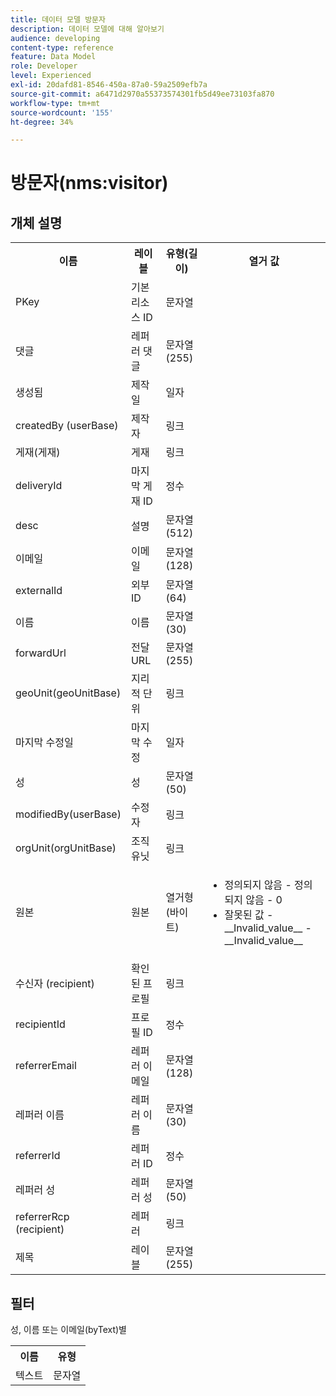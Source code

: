 ```yaml
---
title: 데이터 모델 방문자
description: 데이터 모델에 대해 알아보기
audience: developing
content-type: reference
feature: Data Model
role: Developer
level: Experienced
exl-id: 20dafd81-8546-450a-87a0-59a2509efb7a
source-git-commit: a6471d2970a55373574301fb5d49ee73103fa870
workflow-type: tm+mt
source-wordcount: '155'
ht-degree: 34%

---
```


# 방문자(nms:visitor)

## 개체 설명

<table>
    <tr>
        <th>이름</th>
        <th>레이블</th>
        <th>유형(길이)</th>
        <th>열거 값</th>
    </tr>
    <tr>
        <td>PKey</td>
        <td>기본 리소스 ID</td>
        <td>문자열 </td>
        <td> </td>
    </tr>
    <tr>
        <td>댓글</td>
        <td>레퍼러 댓글</td>
        <td>문자열(255)</td>
        <td> </td>
    </tr>
    <tr>
        <td>생성됨</td>
        <td>제작일</td>
        <td>일자 </td>
        <td> </td>
    </tr>
    <tr>
        <td>createdBy (userBase)</td>
        <td>제작자</td>
        <td>링크 </td>
        <td> </td>
    </tr>
    <tr>
        <td>게재(게재)</td>
        <td>게재</td>
        <td>링크 </td>
        <td> </td>
    </tr>
    <tr>
        <td>deliveryId</td>
        <td>마지막 게재 ID</td>
        <td>정수 </td>
        <td> </td>
    </tr>
    <tr>
        <td>desc</td>
        <td>설명</td>
        <td>문자열(512)</td>
        <td> </td>
    </tr>
    <tr>
        <td>이메일</td>
        <td>이메일</td>
        <td>문자열(128)</td>
        <td> </td>
    </tr>
    <tr>
        <td>externalId</td>
        <td>외부 ID</td>
        <td>문자열(64)</td>
        <td> </td>
    </tr>
    <tr>
        <td>이름</td>
        <td>이름</td>
        <td>문자열(30)</td>
        <td> </td>
    </tr>
    <tr>
        <td>forwardUrl</td>
        <td>전달 URL</td>
        <td>문자열(255)</td>
        <td> </td>
    </tr>
    <tr>
        <td>geoUnit(geoUnitBase)</td>
        <td>지리적 단위</td>
        <td>링크 </td>
        <td> </td>
    </tr>
    <tr>
        <td>마지막 수정일</td>
        <td>마지막 수정</td>
        <td>일자 </td>
        <td> </td>
    </tr>
    <tr>
        <td>성</td>
        <td>성</td>
        <td>문자열(50)</td>
        <td> </td>
    </tr>
    <tr>
        <td>modifiedBy(userBase)</td>
        <td>수정자</td>
        <td>링크 </td>
        <td> </td>
    </tr>
    <tr>
        <td>orgUnit(orgUnitBase)</td>
        <td>조직 유닛</td>
        <td>링크 </td>
        <td> </td>
    </tr>
    <tr>
        <td>원본</td>
        <td>원본</td>
        <td>열거형(바이트) </td>
        <td>
            <ul>
            <li>정의되지 않음 - 정의되지 않음 - 0</li>
            <li>잘못된 값 - __Invalid_value__ - __Invalid_value__</li>
            </ul>
        </td>
    </tr>
    <tr>
        <td>수신자 (recipient)</td>
        <td>확인된 프로필</td>
        <td>링크 </td>
        <td> </td>
    </tr>
    <tr>
        <td>recipientId</td>
        <td>프로필 ID</td>
        <td>정수 </td>
        <td> </td>
    </tr>
    <tr>
        <td>referrerEmail</td>
        <td>레퍼러 이메일</td>
        <td>문자열(128)</td>
        <td> </td>
    </tr>
    <tr>
        <td>레퍼러 이름</td>
        <td>레퍼러 이름</td>
        <td>문자열(30)</td>
        <td> </td>
    </tr>
    <tr>
        <td>referrerId</td>
        <td>레퍼러 ID</td>
        <td>정수 </td>
        <td> </td>
    </tr>
    <tr>
        <td>레퍼러 성</td>
        <td>레퍼러 성</td>
        <td>문자열(50)</td>
        <td> </td>
    </tr>
    <tr>
        <td>referrerRcp (recipient)</td>
        <td>레퍼러</td>
        <td>링크 </td>
        <td> </td>
    </tr>
    <tr>
        <td>제목</td>
        <td>레이블</td>
        <td>문자열(255)</td>
        <td> </td>
    </tr>
</table>

## 필터

성, 이름 또는 이메일(byText)별</p>

<table>
        <tr>
        <th>이름</th>
        <th>유형</th>
        </tr>
        <tr>
        <td>텍스트</td>
        <td>문자열</td>
        </tr>
    </table>
